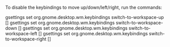 To disable the keybindings to move up/down/left/right, run the commands:

  gsettings set org.gnome.desktop.wm.keybindings switch-to-workspace-up [] 
  gsettings set org.gnome.desktop.wm.keybindings switch-to-workspace-down []
  gsettings set org.gnome.desktop.wm.keybindings switch-to-workspace-left []
  gsettings set org.gnome.desktop.wm.keybindings switch-to-workspace-right []
